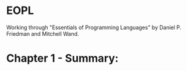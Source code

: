 EOPL
====

Working through "Essentials of Programming Languages" by Daniel P. Friedman and Mitchell Wand.

Chapter 1 - Summary:
====================

